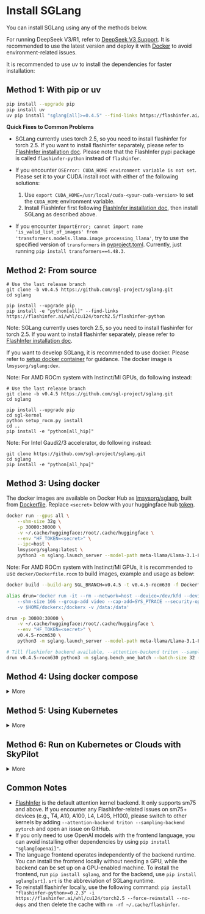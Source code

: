 # Install SGLang

You can install SGLang using any of the methods below.

For running DeepSeek V3/R1, refer to [DeepSeek V3 Support](https://github.com/sgl-project/sglang/tree/main/benchmark/deepseek_v3). It is recommended to use the latest version and deploy it with [Docker](https://github.com/sgl-project/sglang/tree/main/benchmark/deepseek_v3#using-docker-recommended) to avoid environment-related issues.

It is recommended to use uv to install the dependencies for faster installation:

## Method 1: With pip or uv

```bash
pip install --upgrade pip
pip install uv
uv pip install "sglang[all]>=0.4.5" --find-links https://flashinfer.ai/whl/cu124/torch2.5/flashinfer-python
```

**Quick Fixes to Common Problems**

- SGLang currently uses torch 2.5, so you need to install flashinfer for torch 2.5. If you want to install flashinfer separately, please refer to [FlashInfer installation doc](https://docs.flashinfer.ai/installation.html). Please note that the FlashInfer pypi package is called `flashinfer-python` instead of `flashinfer`.

- If you encounter `OSError: CUDA_HOME environment variable is not set`. Please set it to your CUDA install root with either of the following solutions:
  1. Use `export CUDA_HOME=/usr/local/cuda-<your-cuda-version>` to set the `CUDA_HOME` environment variable.
  2. Install FlashInfer first following [FlashInfer installation doc](https://docs.flashinfer.ai/installation.html), then install SGLang as described above.

- If you encounter `ImportError; cannot import name 'is_valid_list_of_images' from 'transformers.models.llama.image_processing_llama'`, try to use the specified version of `transformers` in [pyproject.toml](https://github.com/sgl-project/sglang/blob/main/python/pyproject.toml). Currently, just running `pip install transformers==4.48.3`.

## Method 2: From source
```
# Use the last release branch
git clone -b v0.4.5 https://github.com/sgl-project/sglang.git
cd sglang

pip install --upgrade pip
pip install -e "python[all]" --find-links https://flashinfer.ai/whl/cu124/torch2.5/flashinfer-python
```

Note: SGLang currently uses torch 2.5, so you need to install flashinfer for torch 2.5. If you want to install flashinfer separately, please refer to [FlashInfer installation doc](https://docs.flashinfer.ai/installation.html).

If you want to develop SGLang, it is recommended to use docker. Please refer to [setup docker container](https://github.com/sgl-project/sglang/blob/main/docs/developer/development_guide_using_docker.md#setup-docker-container) for guidance. The docker image is `lmsysorg/sglang:dev`.

Note: For AMD ROCm system with Instinct/MI GPUs, do following instead:

```
# Use the last release branch
git clone -b v0.4.5 https://github.com/sgl-project/sglang.git
cd sglang

pip install --upgrade pip
cd sgl-kernel
python setup_rocm.py install
cd ..
pip install -e "python[all_hip]"
```

Note: For Intel Gaudi2/3 accelerator, do following instead:
```
git clone https://github.com/sgl-project/sglang.git
cd sglang
pip install -e "python[all_hpu]"
```

## Method 3: Using docker
The docker images are available on Docker Hub as [lmsysorg/sglang](https://hub.docker.com/r/lmsysorg/sglang/tags), built from [Dockerfile](https://github.com/sgl-project/sglang/tree/main/docker).
Replace `<secret>` below with your huggingface hub [token](https://huggingface.co/docs/hub/en/security-tokens).

```bash
docker run --gpus all \
    --shm-size 32g \
    -p 30000:30000 \
    -v ~/.cache/huggingface:/root/.cache/huggingface \
    --env "HF_TOKEN=<secret>" \
    --ipc=host \
    lmsysorg/sglang:latest \
    python3 -m sglang.launch_server --model-path meta-llama/Llama-3.1-8B-Instruct --host 0.0.0.0 --port 30000
```

Note: For AMD ROCm system with Instinct/MI GPUs, it is recommended to use `docker/Dockerfile.rocm` to build images, example and usage as below:

```bash
docker build --build-arg SGL_BRANCH=v0.4.5 -t v0.4.5-rocm630 -f Dockerfile.rocm .

alias drun='docker run -it --rm --network=host --device=/dev/kfd --device=/dev/dri --ipc=host \
    --shm-size 16G --group-add video --cap-add=SYS_PTRACE --security-opt seccomp=unconfined \
    -v $HOME/dockerx:/dockerx -v /data:/data'

drun -p 30000:30000 \
    -v ~/.cache/huggingface:/root/.cache/huggingface \
    --env "HF_TOKEN=<secret>" \
    v0.4.5-rocm630 \
    python3 -m sglang.launch_server --model-path meta-llama/Llama-3.1-8B-Instruct --host 0.0.0.0 --port 30000

# Till flashinfer backend available, --attention-backend triton --sampling-backend pytorch are set by default
drun v0.4.5-rocm630 python3 -m sglang.bench_one_batch --batch-size 32 --input 1024 --output 128 --model amd/Meta-Llama-3.1-8B-Instruct-FP8-KV --tp 8 --quantization fp8
```

## Method 4: Using docker compose

<details>
<summary>More</summary>

> This method is recommended if you plan to serve it as a service.
> A better approach is to use the [k8s-sglang-service.yaml](https://github.com/sgl-project/sglang/blob/main/docker/k8s-sglang-service.yaml).

1. Copy the [compose.yml](https://github.com/sgl-project/sglang/blob/main/docker/compose.yaml) to your local machine
2. Execute the command `docker compose up -d` in your terminal.
</details>

## Method 5: Using Kubernetes

<details>
<summary>More</summary>

1. Option 1: For single node serving (typically when the model size fits into GPUs on one node)
   Execute command `kubectl apply -f docker/k8s-sglang-service.yaml`, to create k8s deployment and service, with llama-31-8b as example.

2. Option 2: For multi-node serving (usually when a large model requires more than one GPU node, such as `DeepSeek-R1`)
   Modify the LLM model path and arguments as necessary, then execute command `kubectl apply -f docker/k8s-sglang-distributed-sts.yaml`, to create two nodes k8s statefulset and serving service.
</details>



## Method 6: Run on Kubernetes or Clouds with SkyPilot

<details>
<summary>More</summary>

To deploy on Kubernetes or 12+ clouds, you can use [SkyPilot](https://github.com/skypilot-org/skypilot).

1. Install SkyPilot and set up Kubernetes cluster or cloud access: see [SkyPilot's documentation](https://skypilot.readthedocs.io/en/latest/getting-started/installation.html).
2. Deploy on your own infra with a single command and get the HTTP API endpoint:
<details>
<summary>SkyPilot YAML: <code>sglang.yaml</code></summary>

```yaml
# sglang.yaml
envs:
  HF_TOKEN: null

resources:
  image_id: docker:lmsysorg/sglang:latest
  accelerators: A100
  ports: 30000

run: |
  conda deactivate
  python3 -m sglang.launch_server \
    --model-path meta-llama/Llama-3.1-8B-Instruct \
    --host 0.0.0.0 \
    --port 30000
```
</details>

```bash
# Deploy on any cloud or Kubernetes cluster. Use --cloud <cloud> to select a specific cloud provider.
HF_TOKEN=<secret> sky launch -c sglang --env HF_TOKEN sglang.yaml

# Get the HTTP API endpoint
sky status --endpoint 30000 sglang
```
3. To further scale up your deployment with autoscaling and failure recovery, check out the [SkyServe + SGLang guide](https://github.com/skypilot-org/skypilot/tree/master/llm/sglang#serving-llama-2-with-sglang-for-more-traffic-using-skyserve).
</details>

## Common Notes
- [FlashInfer](https://github.com/flashinfer-ai/flashinfer) is the default attention kernel backend. It only supports sm75 and above. If you encounter any FlashInfer-related issues on sm75+ devices (e.g., T4, A10, A100, L4, L40S, H100), please switch to other kernels by adding `--attention-backend triton --sampling-backend pytorch` and open an issue on GitHub.
- If you only need to use OpenAI models with the frontend language, you can avoid installing other dependencies by using `pip install "sglang[openai]"`.
- The language frontend operates independently of the backend runtime. You can install the frontend locally without needing a GPU, while the backend can be set up on a GPU-enabled machine. To install the frontend, run `pip install sglang`, and for the backend, use `pip install sglang[srt]`. `srt` is the abbreviation of SGLang runtime.
- To reinstall flashinfer locally, use the following command: `pip install "flashinfer-python>=0.2.3" -i https://flashinfer.ai/whl/cu124/torch2.5 --force-reinstall --no-deps` and then delete the cache with `rm -rf ~/.cache/flashinfer`.
